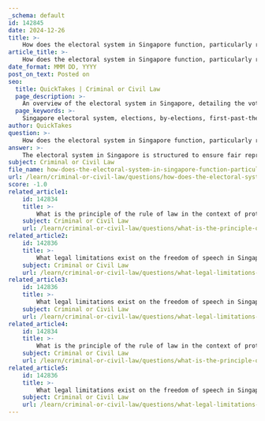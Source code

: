 ```yaml
---
_schema: default
id: 142845
date: 2024-12-26
title: >-
    How does the electoral system in Singapore function, particularly regarding elections and by-elections?
article_title: >-
    How does the electoral system in Singapore function, particularly regarding elections and by-elections?
date_format: MMM DD, YYYY
post_on_text: Posted on
seo:
  title: QuickTakes | Criminal or Civil Law
  page_description: >-
    An overview of the electoral system in Singapore, detailing the voting mechanisms, eligibility criteria for candidates, and the organization of elections and by-elections to ensure fair representation.
  page_keywords: >-
    Singapore electoral system, elections, by-elections, first-past-the-post, Group Representation Constituencies, voter registration, electoral process, candidate eligibility, minority representation, democratic governance, legislative process
author: QuickTakes
question: >-
    How does the electoral system in Singapore function, particularly regarding elections and by-elections?
answer: >-
    The electoral system in Singapore is structured to ensure fair representation in Parliament and is characterized by several key features:\n\n1. **First-Past-The-Post Voting System**: Singapore employs a first-past-the-post (FPTP) voting system for general elections. In this system, the candidate who receives the most votes in a constituency is declared the winner. This straightforward approach allows for clear outcomes in elections, facilitating a direct link between voters and their elected representatives.\n\n2. **Group Representation Constituencies (GRCs)**: To promote minority representation, Singapore has implemented Group Representation Constituencies. In GRCs, teams of candidates contest elections, and at least one member of the team must be from a minority community. This system is designed to ensure that minority voices are represented in Parliament, thereby enhancing the inclusivity of the electoral process.\n\n3. **Electoral Process**: Elections are held every five years, and the electoral process is overseen by the Elections Department, which ensures fairness and transparency. The department is responsible for managing the logistics of the elections, including voter registration, the conduct of the elections, and the counting of votes.\n\n4. **Eligibility Criteria for Candidates**: To stand for election, candidates must meet specific eligibility criteria, including:\n   - Citizenship: Candidates must be citizens of Singapore.\n   - Age: Candidates must be at least 45 years old on the nomination day.\n   - Residency: Candidates must have been residents in Singapore for at least 10 years in aggregate prior to the nomination day.\n   - Language Proficiency: Candidates must be able to speak and, unless incapacitated, read and write in one of the four official languages of Singapore (English, Malay, Mandarin, or Tamil).\n   - Qualifications: Candidates must not be disqualified under Article 45 of the Constitution, which includes grounds such as bankruptcy or criminal convictions.\n\n5. **Voting Process**: Registered voters in Singapore cast their ballots for their preferred candidates during the elections. The results are counted and announced by the Elections Department, with the candidate receiving the highest number of votes declared the winner.\n\n6. **By-Elections**: In addition to general elections, by-elections may be held to fill vacancies that arise in Parliament between general elections. The process for by-elections follows similar rules to those of general elections, ensuring that constituents continue to have representation.\n\nOverall, Singapore's electoral system is designed to maintain democratic governance and accountability while ensuring that diverse voices are represented in the legislative process.
subject: Criminal or Civil Law
file_name: how-does-the-electoral-system-in-singapore-function-particularly-regarding-elections-and-byelections.md
url: /learn/criminal-or-civil-law/questions/how-does-the-electoral-system-in-singapore-function-particularly-regarding-elections-and-byelections
score: -1.0
related_article1:
    id: 142834
    title: >-
        What is the principle of the rule of law in the context of protection against retrospective laws?
    subject: Criminal or Civil Law
    url: /learn/criminal-or-civil-law/questions/what-is-the-principle-of-the-rule-of-law-in-the-context-of-protection-against-retrospective-laws
related_article2:
    id: 142836
    title: >-
        What legal limitations exist on the freedom of speech in Singapore?
    subject: Criminal or Civil Law
    url: /learn/criminal-or-civil-law/questions/what-legal-limitations-exist-on-the-freedom-of-speech-in-singapore
related_article3:
    id: 142836
    title: >-
        What legal limitations exist on the freedom of speech in Singapore?
    subject: Criminal or Civil Law
    url: /learn/criminal-or-civil-law/questions/what-legal-limitations-exist-on-the-freedom-of-speech-in-singapore
related_article4:
    id: 142834
    title: >-
        What is the principle of the rule of law in the context of protection against retrospective laws?
    subject: Criminal or Civil Law
    url: /learn/criminal-or-civil-law/questions/what-is-the-principle-of-the-rule-of-law-in-the-context-of-protection-against-retrospective-laws
related_article5:
    id: 142836
    title: >-
        What legal limitations exist on the freedom of speech in Singapore?
    subject: Criminal or Civil Law
    url: /learn/criminal-or-civil-law/questions/what-legal-limitations-exist-on-the-freedom-of-speech-in-singapore
---
```


&nbsp;